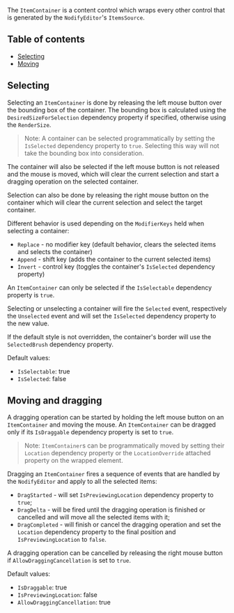The ```ItemContainer``` is a content control which wraps every other control that is generated by the ```NodifyEditor```'s ```ItemsSource```.

## Table of contents
 - [Selecting](https://github.com/miroiu/nodify/wiki/ItemContainer-Overview#selecting)
 - [Moving](https://github.com/miroiu/nodify/wiki/ItemContainer-Overview#moving-and-dragging)

## Selecting

Selecting an ```ItemContainer``` is done by releasing the left mouse button over the bounding box of the container. The bounding box is calculated using the ```DesiredSizeForSelection``` dependency property if specified, otherwise using the ```RenderSize```. 

>Note: A container can be selected programmatically by setting the ```IsSelected``` dependency property to ```true```. Selecting this way will not take the bounding box into consideration.

The container will also be selected if the left mouse button is not released and the mouse is moved, which will clear the current selection and start a dragging operation on the selected container.

Selection can also be done by releasing the right mouse button on the container which will clear the current selection and select the target container.

Different behavior is used depending on the ```ModifierKeys``` held when selecting a container:
- ```Replace``` - no modifier key (default behavior, clears the selected items and selects the container)
- ```Append``` - shift key (adds the container to the current selected items)
- ```Invert``` - control key (toggles the container's ```IsSelected``` dependency property)

An ```ItemContainer``` can only be selected if the ```IsSelectable``` dependency property is ```true```.

Selecting or unselecting a container will fire the ```Selected``` event, respectively the ```Unselected``` event and will set the ```IsSelected``` dependency property to the new value.

If the default style is not overridden, the container's border will use the ```SelectedBrush``` dependency property.

Default values:
- ```IsSelectable```: true
- ```IsSelected```: false

## Moving and dragging

A dragging operation can be started by holding the left mouse button on an ```ItemContainer``` and moving the mouse.
An ```ItemContainer``` can be dragged only if its ```IsDraggable``` dependency property is set to ```true```.

>Note: ```ItemContainer```s can be programmatically moved by setting their ```Location``` dependency property or the ```LocationOverride``` attached property on the wrapped element.

Dragging an ```ItemContainer``` fires a sequence of events that are handled by the ```NodifyEditor``` and apply to all the selected items:
- ```DragStarted``` - will set ```IsPreviewingLocation``` dependency property to ```true```;
- ```DragDelta``` - will be fired until the dragging operation is finished or cancelled and will move all the selected items with it;
- ```DragCompleted``` - will finish or cancel the dragging operation and set the ```Location``` dependency property to the final position and ```IsPreviewingLocation``` to ```false```.

A dragging operation can be cancelled by releasing the right mouse button if ```AllowDraggingCancellation``` is set to ```true```.

Default values:
- ```IsDraggable```: true
- ```IsPreviewingLocation```: false
- ```AllowDraggingCancellation```: true
